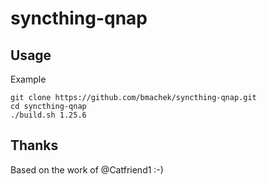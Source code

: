 # syncthing-qnap

## Usage
Example
```
git clone https://github.com/bmachek/syncthing-qnap.git
cd syncthing-qnap
./build.sh 1.25.6
```



## Thanks 
Based on the work of @Catfriend1 :-)
